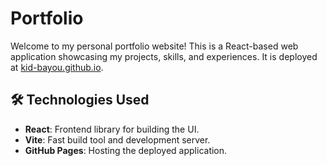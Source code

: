 # Portfolio

Welcome to my personal portfolio website!
This is a React-based web application showcasing my projects, skills, and experiences. It is deployed at [kid-bayou.github.io](https://kid-bayou.github.io/).

## 🛠️ Technologies Used
- **React**: Frontend library for building the UI.
- **Vite**: Fast build tool and development server.
- **GitHub Pages**: Hosting the deployed application.